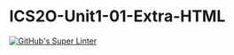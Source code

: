 # ICS2O-Unit1-01-Extra-HTML

[![GitHub's Super Linter](https://github.com/Mark-Palfi/ICS2O-Unit1-01-Extra-HTML/workflows/GitHub's%20Super%20Linter/badge.svg)](https://github.com/Mark-Palfi/ICS2O-Unit1-01-Extra-HTML/actions)
